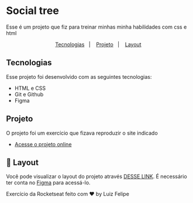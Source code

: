 <h1 aling="center">Social tree</h1>

<p aling="center">Esse é um projeto que fiz para treinar minhas minha habilidades com css e html</p>

<p align="center">
  <a href="#-tecnologias">Tecnologias</a>&nbsp;&nbsp;&nbsp;|&nbsp;&nbsp;&nbsp;
  <a href="#-projeto">Projeto</a>&nbsp;&nbsp;&nbsp;|&nbsp;&nbsp;&nbsp;
  <a href="#-layout">Layout</a>
</p>

## Tecnologias 

Esse projeto foi desenvolvido com as seguintes tecnologias:

- HTML e CSS
- Git e Github
- Figma

## Projeto 

O projeto foi um exercício que fizava reproduzir o site indicado

- [Acesse o projeto online](https://luuizfelipee.github.io/SocialTree/)

## 🔖 Layout

Você pode visualizar o layout do projeto através [DESSE LINK](https://www.figma.com/file/yi1ycIyAW8QiGiX9bMFHkU/DD-%2F-Social-links/duplicate). É necessário ter conta no [Figma](https://figma.com) para acessá-lo.

Exercício da Rocketseat feito com ♥ by Luiz Felipe